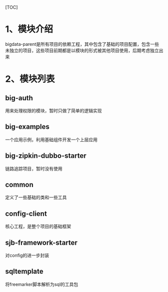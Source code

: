 [TOC]
# 1、模块介绍
bigdata-parent是所有项目的依赖工程，其中包含了基础的项目配置，包含一些未独立的项目，这些项目前期都是以模块的形式被其他项目使用，后期考虑独立出来
# 2、模块列表
## big-auth
用来处理权限的模块，暂时只做了简单的逻辑实现
## big-examples
一个应用示例，利用基础组件开发一个上层应用
## big-zipkin-dubbo-starter
链路追踪项目，暂时没有使用
## common
定义了一些基础的类和一些工具
## config-client
核心工程，是整个项目的基础框架
## sjb-framework-starter
对config的进一步封装
## sqltemplate
将freemarker脚本解析为sql的工具包

